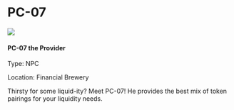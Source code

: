 # PC-07

![](../.gitbook/assets/character\_frame\_pc07.png)

#### PC-07 the Provider

Type: NPC

Location: Financial Brewery

Thirsty for some liquid-ity? Meet PC-07! He provides the best mix of token pairings for your liquidity needs.
